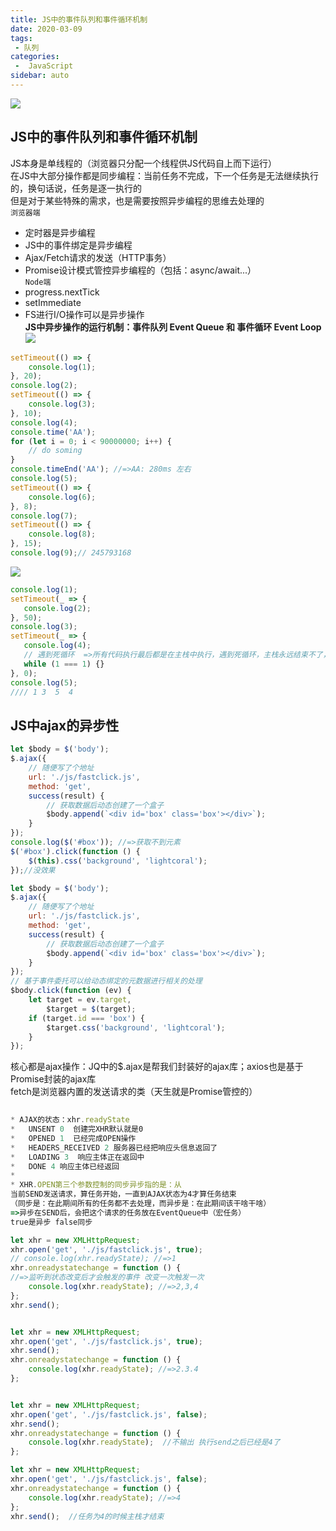 ```yaml
---
title: JS中的事件队列和事件循环机制
date: 2020-03-09
tags:
 - 队列
categories:
 -  JavaScript
sidebar: auto
---
```


![](https://resource.limeili.co/abstract/abstract%20(32).jpg)
<!-- more -->
## JS中的事件队列和事件循环机制
JS本身是单线程的（浏览器只分配一个线程供JS代码自上而下运行）  
在JS中大部分操作都是同步编程：当前任务不完成，下一个任务是无法继续执行的，换句话说，任务是逐一执行的  
但是对于某些特殊的需求，也是需要按照异步编程的思维去处理的  
`浏览器端`  
+ 定时器是异步编程
+ JS中的事件绑定是异步编程
+ Ajax/Fetch请求的发送（HTTP事务）
+ Promise设计模式管控异步编程的（包括：async/await...）  
`Node端`  
+ progress.nextTick
+ setImmediate
+ FS进行I/O操作可以是异步操作  
**JS中异步操作的运行机制：事件队列 Event Queue 和 事件循环 Event Loop**
![](https://resource.limeili.co/image/202005281847.png)
```js
setTimeout(() => {
    console.log(1);
}, 20);
console.log(2);
setTimeout(() => {
    console.log(3);
}, 10);
console.log(4);
console.time('AA');
for (let i = 0; i < 90000000; i++) {
    // do soming
}
console.timeEnd('AA'); //=>AA: 280ms 左右
console.log(5);
setTimeout(() => {
    console.log(6);
}, 8);
console.log(7);
setTimeout(() => {
    console.log(8);
}, 15);
console.log(9);// 245793168
```
![](https://resource.limeili.co/image/202005281903.png)

 ```js
console.log(1);
setTimeout(_ => {
	console.log(2);
}, 50);
console.log(3);
setTimeout(_ => {
	console.log(4);
	// 遇到死循环  =>所有代码执行最后都是在主栈中执行，遇到死循环，主栈永远结束不了，后面啥都干不了了
	while (1 === 1) {}
}, 0);
console.log(5); 
//// 1 3  5  4 
 ```
## JS中ajax的异步性
```js
let $body = $('body');
$.ajax({
	// 随便写了个地址
	url: './js/fastclick.js',
	method: 'get',
	success(result) {
		// 获取数据后动态创建了一个盒子
		$body.append(`<div id='box' class='box'></div>`);
	}
});
console.log($('#box')); //=>获取不到元素
$('#box').click(function () {
	$(this).css('background', 'lightcoral');
});//没效果

let $body = $('body');
$.ajax({
	// 随便写了个地址
	url: './js/fastclick.js',
	method: 'get',
	success(result) {
		// 获取数据后动态创建了一个盒子
		$body.append(`<div id='box' class='box'></div>`);
	}
});
// 基于事件委托可以给动态绑定的元数据进行相关的处理
$body.click(function (ev) {
	let target = ev.target,
		$target = $(target);
	if (target.id === 'box') {
		$target.css('background', 'lightcoral');
	}
}); 
```
核心都是ajax操作：JQ中的$.ajax是帮我们封装好的ajax库；axios也是基于Promise封装的ajax库  
fetch是浏览器内置的发送请求的类（天生就是Promise管控的）  
```js
 
* AJAX的状态：xhr.readyState
*   UNSENT 0  创建完XHR默认就是0
*   OPENED 1  已经完成OPEN操作
*   HEADERS_RECEIVED 2 服务器已经把响应头信息返回了
*   LOADING 3  响应主体正在返回中
*   DONE 4 响应主体已经返回
* 
* XHR.OPEN第三个参数控制的同步异步指的是：从
当前SEND发送请求，算任务开始，一直到AJAX状态为4才算任务结束
（同步是：在此期间所有的任务都不去处理，而异步是：在此期间该干啥干啥）  
=>异步在SEND后，会把这个请求的任务放在EventQueue中（宏任务）
true是异步 false同步

let xhr = new XMLHttpRequest;
xhr.open('get', './js/fastclick.js', true);
// console.log(xhr.readyState); //=>1
xhr.onreadystatechange = function () {
//=>监听到状态改变后才会触发的事件 改变一次触发一次   
	console.log(xhr.readyState); //=>2,3,4
};
xhr.send(); 


let xhr = new XMLHttpRequest;
xhr.open('get', './js/fastclick.js', true);
xhr.send();
xhr.onreadystatechange = function () {
	console.log(xhr.readyState); //=>2.3.4
}; 


let xhr = new XMLHttpRequest;
xhr.open('get', './js/fastclick.js', false);
xhr.send();
xhr.onreadystatechange = function () {
	console.log(xhr.readyState);  //不输出 执行send之后已经是4了
}; 

let xhr = new XMLHttpRequest;
xhr.open('get', './js/fastclick.js', false);
xhr.onreadystatechange = function () {
	console.log(xhr.readyState); //=>4
};
xhr.send();  //任务为4的时候主栈才结束

```

